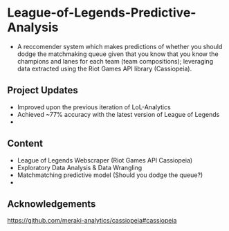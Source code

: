 # League-of-Legends-Predictive-Analysis
- A reccomender system which makes predictions of whether you should dodge the matchmaking queue given that you know that you know the champions and lanes for each team (team compositions); leveraging data extracted using the Riot Games API library (Cassiopeia).

## Project Updates
- Improved upon the previous iteration of LoL-Analytics
- Achieved ~77% accuracy with the latest version of League of Legends
- 
## Content
- League of Legends Webscraper (Riot Games API Cassiopeia)
- Exploratory Data Analysis & Data Wrangling
- Matchmatching predictive model (Should you dodge the queue?)
- 
## Acknowledgements
https://github.com/meraki-analytics/cassiopeia#cassiopeia
